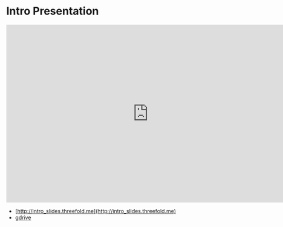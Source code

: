 
# Intro Presentation

<iframe src="https://docs.google.com/presentation/d/e/2PACX-1vRPLSVO3kO6mcPmfSh44THzOemw5P_idKXIw9pF2qvBQZs3GrKXTZDnUL8wAuYnmSmTQW9ZmXPfcFPD/embed?start=false&loop=false&delayms=10000" frameborder="0" width="750" height="470" allowfullscreen="true" mozallowfullscreen="true" webkitallowfullscreen="true"></iframe>

- [http://intro_slides.threefold.me](http://intro_slides.threefold.me)
- [gdrive](https://docs.google.com/presentation/d/1hf_oEyGDrenVzatXhcIsJigHlJeSqUKIwZWpiSEoe4w/edit?usp=drive_web&ouid=101460153806293923139)


